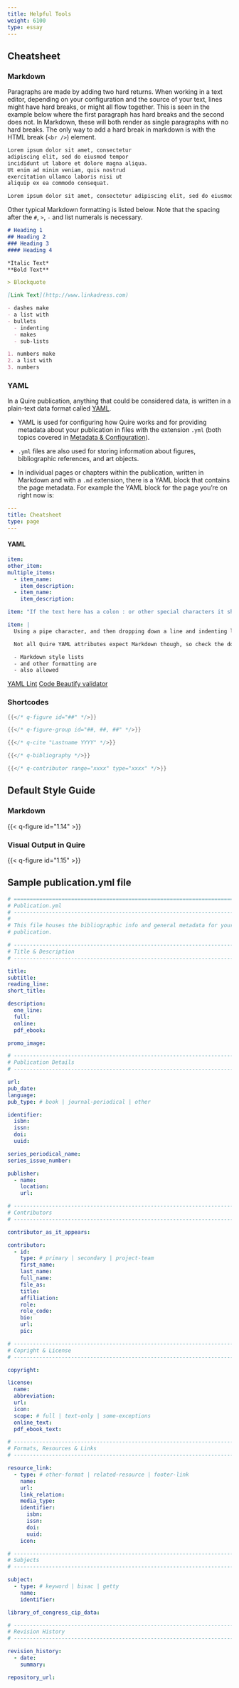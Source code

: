 ```yaml
---
title: Helpful Tools
weight: 6100
type: essay
---
```

## Cheatsheet

### Markdown

Paragraphs are made by adding two hard returns. When working in a text editor, depending on your configuration and the source of your text, lines might have hard breaks, or might all flow together. This is seen in the example below where the first paragraph has hard breaks and the second does not. In Markdown, these will both render as single paragraphs with no hard breaks. The only way to add a hard break in markdown is with the HTML break (`<br />`) element.

```md
Lorem ipsum dolor sit amet, consectetur
adipiscing elit, sed do eiusmod tempor
incididunt ut labore et dolore magna aliqua.
Ut enim ad minim veniam, quis nostrud
exercitation ullamco laboris nisi ut
aliquip ex ea commodo consequat.

Lorem ipsum dolor sit amet, consectetur adipiscing elit, sed do eiusmod tempor incididunt ut labore et dolore magna aliqua. Ut enim ad minim veniam, quis nostrud exercitation ullamco laboris nisi ut aliquip ex ea commodo consequat.
```

Other typical Markdown formatting is listed below. Note that the spacing after the `#`, `>`, `-` and list numerals is necessary.


```md
# Heading 1
## Heading 2
### Heading 3
#### Heading 4

*Italic Text*
**Bold Text**

> Blockquote

[Link Text](http://www.linkadress.com)

- dashes make
- a list with
- bullets
  - indenting
  - makes
  - sub-lists

1. numbers make
2. a list with
3. numbers
```

### YAML

In a Quire publication, anything that could be considered data, is written in a plain-text data format called [YAML](http://yaml.org/).

- YAML is used for configuring how Quire works and for providing metadata about your publication in files with the extension `.yml` (both topics covered in [Metadata & Configuration](/guide/metadata-configuration/)).

- `.yml` files are also used for storing information about figures, bibliographic references, and art objects.

- In individual pages or chapters within the publication, written in Markdown and with a `.md` extension, there is a YAML block that contains the page metadata. For example the YAML block for the page you’re on right now is:

```yaml
---
title: Cheatsheet
type: page
---
```

#### YAML


```yaml
item:
other_item:
multiple_items:
  - item_name:
    item_description:
  - item_name:
    item_description:
```

```yaml
item: "If the text here has a colon : or other special characters it should be surrounded in double quotes"
```

```yaml
item: |
  Using a pipe character, and then dropping down a line and indenting like this allows you to include multiple paragraphs, just as you would in Markdown.

  Not all Quire YAML attributes expect Markdown though, so check the docs.

  - Markdown style lists
  - and other formatting are
  - also allowed
```

[YAML Lint](http://www.yamllint.com/)
[Code Beautify validator](https://codebeautify.org/yaml-validator)


### Shortcodes

```go
{{</* q-figure id="##" */>}}

{{</* q-figure-group id="##, ##, ##" */>}}

{{</* q-cite "Lastname YYYY" */>}}

{{</* q-bibliography */>}}

{{</* q-contributor range="xxxx" type="xxxx" */>}}

```

## Default Style Guide

### Markdown

{{< q-figure id="1.14" >}}

### Visual Output in Quire

{{< q-figure id="1.15" >}}


## Sample publication.yml file

```yaml
# ==============================================================================
# Publication.yml
# ------------------------------------------------------------------------------
#
# This file houses the bibliographic info and general metadata for your digital
# publication.

# ------------------------------------------------------------------------------
# Title & Description
# ------------------------------------------------------------------------------

title:
subtitle:
reading_line:
short_title:

description:
  one_line:
  full:
  online:
  pdf_ebook:

promo_image:

# ------------------------------------------------------------------------------
# Publication Details
# ------------------------------------------------------------------------------

url:
pub_date:
language:
pub_type: # book | journal-periodical | other

identifier:
  isbn:
  issn:
  doi:
  uuid:

series_periodical_name:
series_issue_number:

publisher:
  - name:
    location:
    url:

# ------------------------------------------------------------------------------
# Contributors
# ------------------------------------------------------------------------------

contributor_as_it_appears:

contributor:
  - id:
    type: # primary | secondary | project-team
    first_name:
    last_name:
    full_name:
    file_as:
    title:
    affiliation:
    role:
    role_code:
    bio:
    url:
    pic:

# ------------------------------------------------------------------------------
# Copright & License
# ------------------------------------------------------------------------------

copyright:

license:
  name:
  abbreviation:
  url:
  icon:
  scope: # full | text-only | some-exceptions
  online_text:
  pdf_ebook_text:

# ------------------------------------------------------------------------------
# Formats, Resources & Links
# ------------------------------------------------------------------------------

resource_link:
  - type: # other-format | related-resource | footer-link
    name:
    url:
    link_relation:
    media_type:
    identifier:
      isbn:
      issn:
      doi:
      uuid:
    icon:

# ------------------------------------------------------------------------------
# Subjects
# ------------------------------------------------------------------------------

subject:
  - type: # keyword | bisac | getty
    name:
    identifier:

library_of_congress_cip_data:

# ------------------------------------------------------------------------------
# Revision History
# ------------------------------------------------------------------------------

revision_history:
  - date:
    summary:

repository_url:

```
